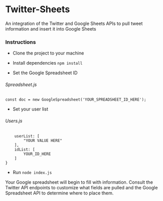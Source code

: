 # Twitter-Sheets
An integration of the Twitter and Google Sheets APIs to pull tweet information and insert it into Google Sheets

### Instructions

* Clone the project to your machine

* Install dependencies
`npm install`

* Set the Google Spreadsheet ID
###### Spreadsheet.js
`const doc = new GoogleSpreadsheet('YOUR_SPREADSHEET_ID_HERE');`

* Set your user list
###### Users.js
```module.exports = {
    userList: [
        "YOUR VALUE HERE"
    ],
    idList: [
        YOUR_ID_HERE 
    ]
}
```
* Run
`node index.js`

Your Google spreadsheet will begin to fill with information. Consult the Twitter API endpoints to customize what 
fields are pulled and the Google Spreadsheet API to determine where to place them.

